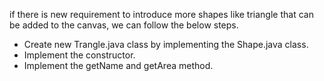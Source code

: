if there is new requirement to introduce more shapes like triangle that can be added to the canvas, we can follow the below steps.

  * Create new Trangle.java class by implementing the Shape.java class.
  * Implement the constructor.
  * Implement the getName and getArea method.